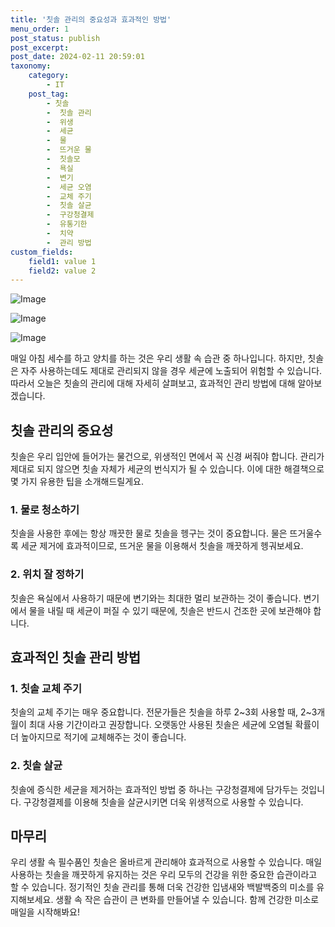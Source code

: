 ```yaml
---
title: '칫솔 관리의 중요성과 효과적인 방법'
menu_order: 1
post_status: publish
post_excerpt: 
post_date: 2024-02-11 20:59:01
taxonomy:
    category:
        - IT
    post_tag:
        - 칫솔
        -  칫솔 관리
        -  위생
        -  세균
        -  물
        -  뜨거운 물
        -  칫솔모
        -  욕실
        -  변기
        -  세균 오염
        -  교체 주기
        -  칫솔 살균
        -  구강청결제
        -  유통기한
        -  치약
        -  관리 방법
custom_fields:
    field1: value 1
    field2: value 2
---
```


![Image](https://imgnews.pstatic.net/image/016/2024/02/11/20240208050071_0_20240211105201082.jpg?type=w647)

![Image](https://imgnews.pstatic.net/image/016/2024/02/11/20240208050072_0_20240211105201085.jpg?type=w647)

![Image](https://imgnews.pstatic.net/image/016/2024/02/11/20240208050073_0_20240211105201089.jpg?type=w647)

매일 아침 세수를 하고 양치를 하는 것은 우리 생활 속 습관 중 하나입니다. 하지만, 칫솔은 자주 사용하는데도 제대로 관리되지 않을 경우 세균에 노출되어 위험할 수 있습니다. 따라서 오늘은 칫솔의 관리에 대해 자세히 살펴보고, 효과적인 관리 방법에 대해 알아보겠습니다.
## 칫솔 관리의 중요성
칫솔은 우리 입안에 들어가는 물건으로, 위생적인 면에서 꼭 신경 써줘야 합니다. 관리가 제대로 되지 않으면 칫솔 자체가 세균의 번식지가 될 수 있습니다. 이에 대한 해결책으로 몇 가지 유용한 팁을 소개해드릴게요.
### 1. 물로 청소하기
칫솔을 사용한 후에는 항상 깨끗한 물로 칫솔을 헹구는 것이 중요합니다. 물은 뜨거울수록 세균 제거에 효과적이므로, 뜨거운 물을 이용해서 칫솔을 깨끗하게 헹궈보세요.
### 2. 위치 잘 정하기
칫솔은 욕실에서 사용하기 때문에 변기와는 최대한 멀리 보관하는 것이 좋습니다. 변기에서 물을 내릴 때 세균이 퍼질 수 있기 때문에, 칫솔은 반드시 건조한 곳에 보관해야 합니다.
## 효과적인 칫솔 관리 방법
### 1. 칫솔 교체 주기
칫솔의 교체 주기는 매우 중요합니다. 전문가들은 칫솔을 하루 2~3회 사용할 때, 2~3개월이 최대 사용 기간이라고 권장합니다. 오랫동안 사용된 칫솔은 세균에 오염될 확률이 더 높아지므로 적기에 교체해주는 것이 좋습니다.
### 2. 칫솔 살균
칫솔에 증식한 세균을 제거하는 효과적인 방법 중 하나는 구강청결제에 담가두는 것입니다. 구강청결제를 이용해 칫솔을 살균시키면 더욱 위생적으로 사용할 수 있습니다.
## 마무리
우리 생활 속 필수품인 칫솔은 올바르게 관리해야 효과적으로 사용할 수 있습니다. 매일 사용하는 칫솔을 깨끗하게 유지하는 것은 우리 모두의 건강을 위한 중요한 습관이라고 할 수 있습니다. 정기적인 칫솔 관리를 통해 더욱 건강한 입냄새와 백발백중의 미소를 유지해보세요. 생활 속 작은 습관이 큰 변화를 만들어낼 수 있습니다. 함께 건강한 미소로 매일을 시작해봐요!
